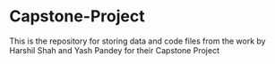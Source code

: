 # Capstone-Project
This is the repository for storing data and code files from the work by Harshil Shah and Yash Pandey for their Capstone Project
